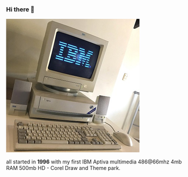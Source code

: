 ### Hi there 👋
![IBM Aptiva multimedia 486@66mhz 4mb RAM 500mb HD](ibm.jpg)

all started in **1996** with my first IBM Aptiva multimedia 486@66mhz 4mb RAM 500mb HD - Corel Draw and Theme park.
 
 
<!--
**AldoFerrari/AldoFerrari** is a ✨ _special_ ✨ repository because its `README.md` (this file) appears on your GitHub profile.
 
Here are some ideas to get you started:

- 🔭 I’m currently working on ...
- 🌱 I’m currently learning ...
- 👯 I’m looking to collaborate on ...
- 🤔 I’m looking for help with ...
- 💬 Ask me about ...
- 📫 How to reach me: ...
- 😄 Pronouns: ...
- ⚡ Fun fact: ...
-->
